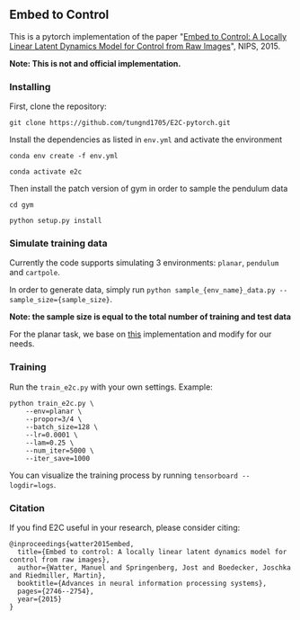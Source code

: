## Embed to Control

This is a pytorch implementation of the paper "[Embed to Control: A Locally Linear Latent Dynamics Model for Control from Raw Images](https://arxiv.org/abs/1506.07365)", NIPS, 2015.

**Note: This is not and official implementation.**

### Installing

First, clone the repository:

```
git clone https://github.com/tungnd1705/E2C-pytorch.git
```

Install the dependencies as listed in `env.yml` and activate the environment

```
conda env create -f env.yml

conda activate e2c
```

Then install the patch version of gym in order to sample the pendulum data

```
cd gym

python setup.py install
```

### Simulate training data

Currently the code supports simulating 3 environments: `planar`, `pendulum` and `cartpole`.

In order to generate data, simply run `python sample_{env_name}_data.py --sample_size={sample_size}`.

**Note: the sample size is equal to the total number of training and test data**

For the planar task, we base on [this](https://github.com/ethanluoyc/e2c-pytorch) implementation and modify for our needs.

### Training

Run the ``train_e2c.py`` with your own settings. Example:

```
python train_e2c.py \
    --env=planar \
    --propor=3/4 \
    --batch_size=128 \
    --lr=0.0001 \
    --lam=0.25 \
    --num_iter=5000 \
    --iter_save=1000
```

You can visualize the training process by running ``tensorboard --logdir=logs``.

### Citation

If you find E2C useful in your research, please consider citing:

```
@inproceedings{watter2015embed,
  title={Embed to control: A locally linear latent dynamics model for control from raw images},
  author={Watter, Manuel and Springenberg, Jost and Boedecker, Joschka and Riedmiller, Martin},
  booktitle={Advances in neural information processing systems},
  pages={2746--2754},
  year={2015}
}
```
